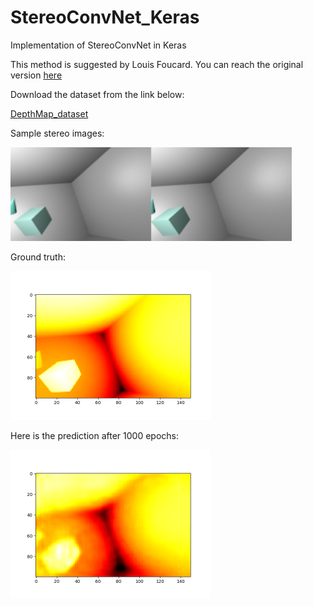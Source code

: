 # StereoConvNet_Keras
Implementation of StereoConvNet in Keras

This method is suggested by Louis Foucard. You can reach the original version <a href="https://github.com/LouisFoucard/StereoConvNet">here</a>

Download the dataset from the link below:

<a href="https://github.com/LouisFoucard/DepthMap_dataset">DepthMap_dataset</a>

Sample stereo images:

<img src="images/Stereoimages.png" alt="input images" class="inline" width="450" height="150"/>

Ground truth:

<img src="images/gt.png" alt="gt" class="inline" width="320" height="238" />

Here is the prediction after 1000 epochs:

<img src="images/predicted.png" alt="predicted" class="inline" width="320" height="238" />




